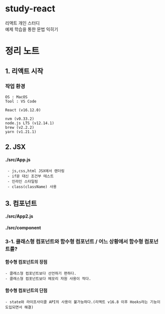 # study-react
리액트 개인 스터디  
예제 학습을 통한 문법 익히기  

# 정리 노트


## 1. 리액트 시작

### 작업 환경
```
OS : MacOS
Tool : VS Code

React (v16.12.0)

nvm (v0.33.2)
node.js LTS (v12.14.1)
brew (v2.2.2)
yarn (v1.21.1)
```

## 2. JSX

#### ./src/App.js
``` 
 - js,css,html JSX에서 렌더링
 - if문 대신 조건부 테스트
 - 인라인 스타일링
 - class(className) 사용
```



## 3. 컴포넌트

#### ./src/App2.js
#### ./src/component

### 3-1. 클래스형 컴포넌트와 함수형 컴포넌트 / 어느 상황에서 함수형 컴포넌트를?

#### 함수형 컴포넌트의 장점  
```
- 클래스형 컴포넌트보다 선언하기 편하다.  
- 클래스형 컴포넌트보다 메모리 자원 사용이 적다.
```

#### 함수형 컴포넌트의 단점
```
- state와 라이프사이클 API의 사용이 불가능하다.(리액트 v16.8 이후 Hooks라는 기능이 도입되면서 해결)
``` 
    
    
